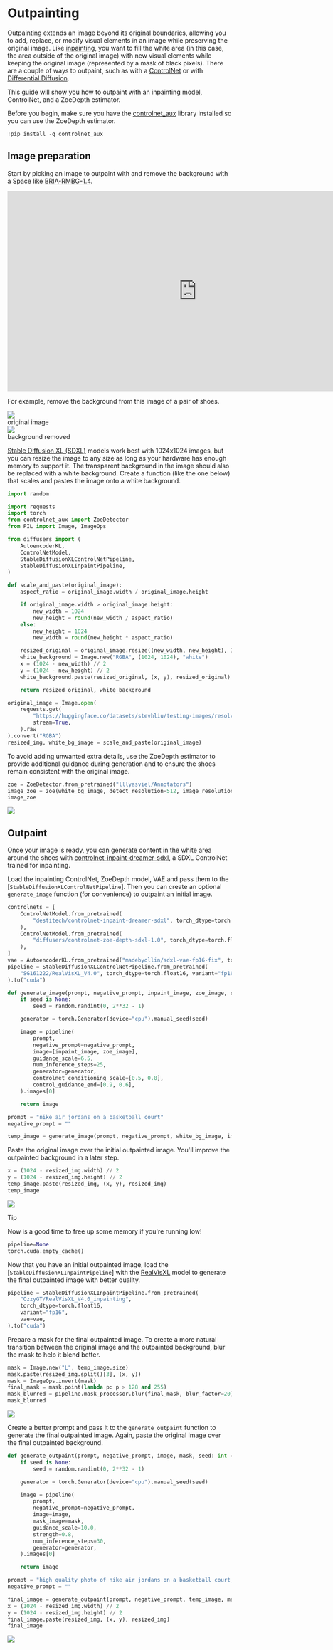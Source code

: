 <!--Copyright 2024 The HuggingFace Team. All rights reserved.

Licensed under the Apache License, Version 2.0 (the "License"); you may not use this file except in compliance with
the License. You may obtain a copy of the License at

http://www.apache.org/licenses/LICENSE-2.0

Unless required by applicable law or agreed to in writing, software distributed under the License is distributed on
an "AS IS" BASIS, WITHOUT WARRANTIES OR CONDITIONS OF ANY KIND, either express or implied. See the License for the
specific language governing permissions and limitations under the License.
-->

# Outpainting

Outpainting extends an image beyond its original boundaries, allowing you to add, replace, or modify visual elements in an image while preserving the original image. Like [inpainting](../using-diffusers/inpaint), you want to fill the white area (in this case, the area outside of the original image) with new visual elements while keeping the original image (represented by a mask of black pixels). There are a couple of ways to outpaint, such as with a [ControlNet](https://hf.co/blog/OzzyGT/outpainting-controlnet) or with [Differential Diffusion](https://hf.co/blog/OzzyGT/outpainting-differential-diffusion).

This guide will show you how to outpaint with an inpainting model, ControlNet, and a ZoeDepth estimator.

Before you begin, make sure you have the [controlnet_aux](https://github.com/huggingface/controlnet_aux) library installed so you can use the ZoeDepth estimator.

```py
!pip install -q controlnet_aux
```

## Image preparation

Start by picking an image to outpaint with and remove the background with a Space like [BRIA-RMBG-1.4](https://hf.co/spaces/briaai/BRIA-RMBG-1.4).

<iframe
	src="https://briaai-bria-rmbg-1-4.hf.space"
	frameborder="0"
	width="850"
	height="450"
></iframe>

For example, remove the background from this image of a pair of shoes.

<div class="flex flex-row gap-4">
  <div class="flex-1">
    <img class="rounded-xl" src="https://huggingface.co/datasets/stevhliu/testing-images/resolve/main/original-jordan.png"/>
    <figcaption class="mt-2 text-center text-sm text-gray-500">original image</figcaption>
  </div>
  <div class="flex-1">
    <img class="rounded-xl" src="https://huggingface.co/datasets/stevhliu/testing-images/resolve/main/no-background-jordan.png"/>
    <figcaption class="mt-2 text-center text-sm text-gray-500">background removed</figcaption>
  </div>
</div>

[Stable Diffusion XL (SDXL)](../using-diffusers/sdxl) models work best with 1024x1024 images, but you can resize the image to any size as long as your hardware has enough memory to support it. The transparent background in the image should also be replaced with a white background. Create a function (like the one below) that scales and pastes the image onto a white background.

```py
import random

import requests
import torch
from controlnet_aux import ZoeDetector
from PIL import Image, ImageOps

from diffusers import (
    AutoencoderKL,
    ControlNetModel,
    StableDiffusionXLControlNetPipeline,
    StableDiffusionXLInpaintPipeline,
)

def scale_and_paste(original_image):
    aspect_ratio = original_image.width / original_image.height

    if original_image.width > original_image.height:
        new_width = 1024
        new_height = round(new_width / aspect_ratio)
    else:
        new_height = 1024
        new_width = round(new_height * aspect_ratio)

    resized_original = original_image.resize((new_width, new_height), Image.LANCZOS)
    white_background = Image.new("RGBA", (1024, 1024), "white")
    x = (1024 - new_width) // 2
    y = (1024 - new_height) // 2
    white_background.paste(resized_original, (x, y), resized_original)

    return resized_original, white_background

original_image = Image.open(
    requests.get(
        "https://huggingface.co/datasets/stevhliu/testing-images/resolve/main/no-background-jordan.png",
        stream=True,
    ).raw
).convert("RGBA")
resized_img, white_bg_image = scale_and_paste(original_image)
```

To avoid adding unwanted extra details, use the ZoeDepth estimator to provide additional guidance during generation and to ensure the shoes remain consistent with the original image.

```py
zoe = ZoeDetector.from_pretrained("lllyasviel/Annotators")
image_zoe = zoe(white_bg_image, detect_resolution=512, image_resolution=1024)
image_zoe
```

<div class="flex justify-center">
    <img src="https://huggingface.co/datasets/stevhliu/testing-images/resolve/main/zoedepth-jordan.png"/>
</div>

## Outpaint

Once your image is ready, you can generate content in the white area around the shoes with [controlnet-inpaint-dreamer-sdxl](https://hf.co/destitech/controlnet-inpaint-dreamer-sdxl), a SDXL ControlNet trained for inpainting.

Load the inpainting ControlNet, ZoeDepth model, VAE and pass them to the [`StableDiffusionXLControlNetPipeline`]. Then you can create an optional `generate_image` function (for convenience) to outpaint an initial image.

```py
controlnets = [
    ControlNetModel.from_pretrained(
        "destitech/controlnet-inpaint-dreamer-sdxl", torch_dtype=torch.float16, variant="fp16"
    ),
    ControlNetModel.from_pretrained(
        "diffusers/controlnet-zoe-depth-sdxl-1.0", torch_dtype=torch.float16
    ),
]
vae = AutoencoderKL.from_pretrained("madebyollin/sdxl-vae-fp16-fix", torch_dtype=torch.float16).to("cuda")
pipeline = StableDiffusionXLControlNetPipeline.from_pretrained(
    "SG161222/RealVisXL_V4.0", torch_dtype=torch.float16, variant="fp16", controlnet=controlnets, vae=vae
).to("cuda")

def generate_image(prompt, negative_prompt, inpaint_image, zoe_image, seed: int = None):
    if seed is None:
        seed = random.randint(0, 2**32 - 1)

    generator = torch.Generator(device="cpu").manual_seed(seed)

    image = pipeline(
        prompt,
        negative_prompt=negative_prompt,
        image=[inpaint_image, zoe_image],
        guidance_scale=6.5,
        num_inference_steps=25,
        generator=generator,
        controlnet_conditioning_scale=[0.5, 0.8],
        control_guidance_end=[0.9, 0.6],
    ).images[0]

    return image

prompt = "nike air jordans on a basketball court"
negative_prompt = ""

temp_image = generate_image(prompt, negative_prompt, white_bg_image, image_zoe, 908097)
```

Paste the original image over the initial outpainted image. You'll improve the outpainted background in a later step.

```py
x = (1024 - resized_img.width) // 2
y = (1024 - resized_img.height) // 2
temp_image.paste(resized_img, (x, y), resized_img)
temp_image
```

<div class="flex justify-center">
    <img src="https://huggingface.co/datasets/stevhliu/testing-images/resolve/main/initial-outpaint.png"/>
</div>

> [!TIP]
> Now is a good time to free up some memory if you're running low!
>
> ```py
> pipeline=None
> torch.cuda.empty_cache()
> ```

Now that you have an initial outpainted image, load the [`StableDiffusionXLInpaintPipeline`] with the [RealVisXL](https://hf.co/SG161222/RealVisXL_V4.0) model to generate the final outpainted image with better quality.

```py
pipeline = StableDiffusionXLInpaintPipeline.from_pretrained(
    "OzzyGT/RealVisXL_V4.0_inpainting",
    torch_dtype=torch.float16,
    variant="fp16",
    vae=vae,
).to("cuda")
```

Prepare a mask for the final outpainted image. To create a more natural transition between the original image and the outpainted background, blur the mask to help it blend better.

```py
mask = Image.new("L", temp_image.size)
mask.paste(resized_img.split()[3], (x, y))
mask = ImageOps.invert(mask)
final_mask = mask.point(lambda p: p > 128 and 255)
mask_blurred = pipeline.mask_processor.blur(final_mask, blur_factor=20)
mask_blurred
```

<div class="flex justify-center">
    <img src="https://huggingface.co/datasets/stevhliu/testing-images/resolve/main/blurred-mask.png"/>
</div>

Create a better prompt and pass it to the `generate_outpaint` function to generate the final outpainted image. Again, paste the original image over the final outpainted background.

```py
def generate_outpaint(prompt, negative_prompt, image, mask, seed: int = None):
    if seed is None:
        seed = random.randint(0, 2**32 - 1)

    generator = torch.Generator(device="cpu").manual_seed(seed)

    image = pipeline(
        prompt,
        negative_prompt=negative_prompt,
        image=image,
        mask_image=mask,
        guidance_scale=10.0,
        strength=0.8,
        num_inference_steps=30,
        generator=generator,
    ).images[0]

    return image

prompt = "high quality photo of nike air jordans on a basketball court, highly detailed"
negative_prompt = ""

final_image = generate_outpaint(prompt, negative_prompt, temp_image, mask_blurred, 7688778)
x = (1024 - resized_img.width) // 2
y = (1024 - resized_img.height) // 2
final_image.paste(resized_img, (x, y), resized_img)
final_image
```

<div class="flex justify-center">
    <img src="https://huggingface.co/datasets/stevhliu/testing-images/resolve/main/final-outpaint.png"/>
</div>

